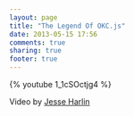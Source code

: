 ```yaml
---
layout: page
title: "The Legend Of OKC.js"
date: 2013-05-15 17:56
comments: true
sharing: true
footer: true
---
```




{% youtube 1_1cSOctjg4 %}

Video by [Jesse Harlin](http://www.jesseharlin.net/)

